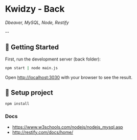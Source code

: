 # **Kwidzy - Back**
_Dbeaver, MySQL, Node, Restify_  

--

## 👶 **Getting Started**

First, run the development server (back folder):

```bash
npm start | node main.js
```
Open [http://localhost:3030](http://localhost:3030) with your browser to see the result. 

## 🔧 **Setup project**

```bash
npm install
```

### Docs
- https://www.w3schools.com/nodejs/nodejs_mysql.asp
- http://restify.com/docs/home/